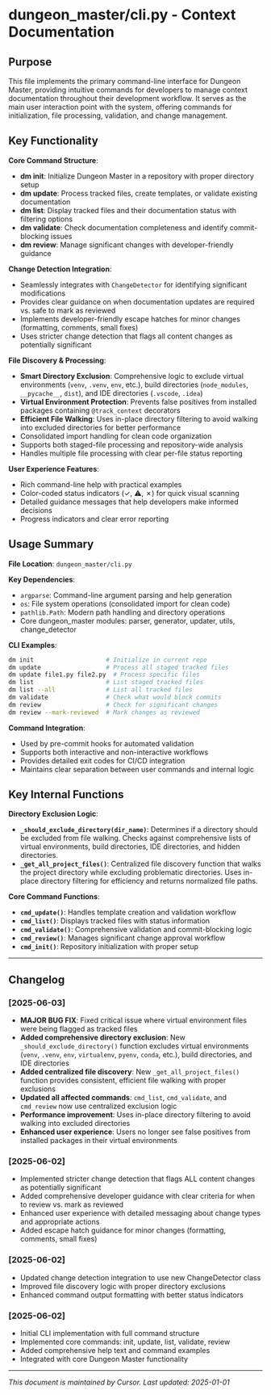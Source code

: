 # dungeon_master/cli.py - Context Documentation

## Purpose

This file implements the primary command-line interface for Dungeon Master, providing intuitive commands for developers to manage context documentation throughout their development workflow. It serves as the main user interaction point with the system, offering commands for initialization, file processing, validation, and change management.

## Key Functionality

**Core Command Structure**:

- **dm init**: Initialize Dungeon Master in a repository with proper directory setup
- **dm update**: Process tracked files, create templates, or validate existing documentation
- **dm list**: Display tracked files and their documentation status with filtering options
- **dm validate**: Check documentation completeness and identify commit-blocking issues
- **dm review**: Manage significant changes with developer-friendly guidance

**Change Detection Integration**:

- Seamlessly integrates with `ChangeDetector` for identifying significant modifications
- Provides clear guidance on when documentation updates are required vs. safe to mark as reviewed
- Implements developer-friendly escape hatches for minor changes (formatting, comments, small fixes)
- Uses stricter change detection that flags all content changes as potentially significant

**File Discovery & Processing**:

- **Smart Directory Exclusion**: Comprehensive logic to exclude virtual environments (`venv`, `.venv`, `env`, etc.), build directories (`node_modules`, `__pycache__`, `dist`), and IDE directories (`.vscode`, `.idea`)
- **Virtual Environment Protection**: Prevents false positives from installed packages containing `@track_context` decorators
- **Efficient File Walking**: Uses in-place directory filtering to avoid walking into excluded directories for better performance
- Consolidated import handling for clean code organization
- Supports both staged-file processing and repository-wide analysis
- Handles multiple file processing with clear per-file status reporting

**User Experience Features**:

- Rich command-line help with practical examples
- Color-coded status indicators (✓, ⚠️, ✗) for quick visual scanning
- Detailed guidance messages that help developers make informed decisions
- Progress indicators and clear error reporting

## Usage Summary

**File Location**: `dungeon_master/cli.py`

**Key Dependencies**:

- `argparse`: Command-line argument parsing and help generation
- `os`: File system operations (consolidated import for clean code)
- `pathlib.Path`: Modern path handling and directory operations
- Core dungeon_master modules: parser, generator, updater, utils, change_detector

**CLI Examples**:

```bash
dm init                    # Initialize in current repo
dm update                  # Process all staged tracked files
dm update file1.py file2.py  # Process specific files
dm list                    # List staged tracked files
dm list --all              # List all tracked files
dm validate                # Check what would block commits
dm review                  # Check for significant changes
dm review --mark-reviewed  # Mark changes as reviewed
```

**Command Integration**:

- Used by pre-commit hooks for automated validation
- Supports both interactive and non-interactive workflows
- Provides detailed exit codes for CI/CD integration
- Maintains clear separation between user commands and internal logic

## Key Internal Functions

**Directory Exclusion Logic**:

- **`_should_exclude_directory(dir_name)`**: Determines if a directory should be excluded from file walking. Checks against comprehensive lists of virtual environments, build directories, IDE directories, and hidden directories.
- **`_get_all_project_files()`**: Centralized file discovery function that walks the project directory while excluding problematic directories. Uses in-place directory filtering for efficiency and returns normalized file paths.

**Core Command Functions**:

- **`cmd_update()`**: Handles template creation and validation workflow
- **`cmd_list()`**: Displays tracked files with status information
- **`cmd_validate()`**: Comprehensive validation and commit-blocking logic
- **`cmd_review()`**: Manages significant change approval workflow
- **`cmd_init()`**: Repository initialization with proper setup

---

## Changelog

### [2025-06-03]

- **MAJOR BUG FIX**: Fixed critical issue where virtual environment files were being flagged as tracked files
- **Added comprehensive directory exclusion**: New `_should_exclude_directory()` function excludes virtual environments (`venv`, `.venv`, `env`, `virtualenv`, `pyenv`, `conda`, etc.), build directories, and IDE directories
- **Added centralized file discovery**: New `_get_all_project_files()` function provides consistent, efficient file walking with proper exclusions
- **Updated all affected commands**: `cmd_list`, `cmd_validate`, and `cmd_review` now use centralized exclusion logic
- **Performance improvement**: Uses in-place directory filtering to avoid walking into excluded directories
- **Enhanced user experience**: Users no longer see false positives from installed packages in their virtual environments

### [2025-06-02]

- Implemented stricter change detection that flags ALL content changes as potentially significant
- Added comprehensive developer guidance with clear criteria for when to review vs. mark as reviewed
- Enhanced user experience with detailed messaging about change types and appropriate actions
- Added escape hatch guidance for minor changes (formatting, comments, small fixes)

### [2025-06-02]

- Updated change detection integration to use new ChangeDetector class
- Improved file discovery logic with proper directory exclusions
- Enhanced command output formatting with better status indicators

### [2025-06-02]

- Initial CLI implementation with full command structure
- Implemented core commands: init, update, list, validate, review
- Added comprehensive help text and command examples
- Integrated with core Dungeon Master functionality

---

_This document is maintained by Cursor. Last updated: 2025-01-01_
